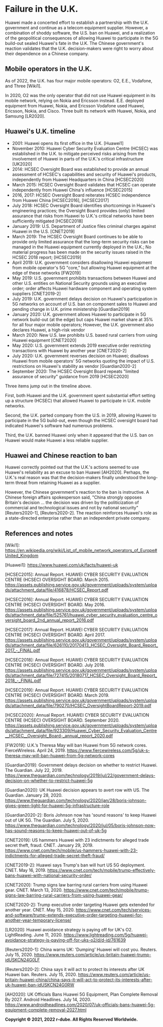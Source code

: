 # Failure in the U.K.
Huawei made a concerted effort to establish a partnership with the U.K. government and continue as a telecom equipment supplier.
However, a combination of shoddy software, the U.S. ban on Huawei, and a realization of the geopolitical consequences of allowing Huawei to participate in the 5G build-out sealed Huawei's fate in the U.K.
The Chinese government's reaction validates that the U.K. decision-makers were right to worry about their dependence on a Chinese company.

## Mobile operators in the U.K.
As of 2022, the U.K. has four major mobile operators: O2, E.E., Vodafone, and Three \[Wiki1].

In 2020, O2 was the only operator that did not use Huawei equipment in its mobile network, relying on Nokia and Ericsson instead. 
E.E. deployed equipment from Huawei, Nokia, and Ericsson
Vodafone used Huawei, Ericsson, Nokia, and Cisco.
Three built its network with Huawei, Nokia, and Samsung 
\[LR2020\]. 

## Huawei's U.K. timeline 
- 2001: Huawei opens its first office in the U.K. \[Huawei1\]
- November 2010: Huawei Cyber Security Evaluation Centre (HCSEC) was established in the U.K. to mitigate perceived risks arising from the involvement of Huawei in parts of the U.K.'s critical infrastructure \[UK2020\]
- 2014: HCSEC Oversight Board was established to provide an annual assessment of HCSEC's capabilities and security of Huawei's products, independently from Huawei Headquarters in China \[HCSEC2020\]
- March 2015: HCSEC Oversight Board validates that HCSEC can operate independently from Huawei China's influence \[HCSEC2015\]
- 2016, 2017: HCSEC Oversight Board reiterates HCSEC independence from Huawei China \[HCSEC2016\], \[HCSEC2017\]
- July 2018: HCSEC Oversight Board identifies shortcomings in Huawei's engineering practices; the Oversight Board provides (only) limited assurance that risks from Huawei to U.K.'s critical networks have been sufficiently mitigated \[HCSEC2018\]
- January 2019: U.S. Department of Justice files criminal charges against Huawei in the U.S. \[CNET2019\]
- March 2019: The HCSEC Oversight Board continues to be able to provide only limited assurance that the long-term security risks can be managed in the Huawei equipment currently deployed in the U.K.; No material progress has been made on the security issues raised in the HCSEC 2018 report; \[HCSEC2019\]
- April 2019: U.K. government considers disallowing Huawei equipment from mobile operator's 5G "core," but allowing Huawei equipment at the edge of these networks \[FW2019\]
- May 2019: U.S. government prohibits transactions between Huawei and other U.S. entities on National Security grounds using an executive order; order affects Huawei hardware component and operating system suppliers \[CNET2019-2\]
- July 2019: U.K. government delays decision on Huawei's participation in 5G networks on account of U.S. ban on component sales to Huawei and pending change in U.K. prime ministership \[Guardian2019\]
- January 2020: U.K. government allows Huawei to participate in 5G network build-out (at the edge) but caps Huawei market share at 35% for all four major mobile operators; However, the U.K. government also declares Huawei, a high-risk vendor
- March 2020: New U.S. law prohibits U.S. based rural carriers from using Huawei equipment \[CNET2020\]
- May 2020: U.S. government extends 2019 executive order restricting transactions with Huawei by another year \[CNET2020-2\]
- July 2020: U.K. government reverses decision on Huawei; disallows Huawei from mobile operators' 5G networks quoting the impact of U.S. restrictions on Huawei's stability as vendor \[Guardian2020-2\]
- September 2020: The HCSEC Oversight Board repeats "limited assurance of security" guidance from 2019 \[HCSEC2020\]

Three items jump out in the timeline above.

First, both Huawei and the U.K. government spent substantial effort setting up a structure (HCSEC) that allowed Huawei to participate in U.K. mobile networks.

Second, the U.K. parted company from the U.S. in 2019, allowing Huawei to participate in the 5G build-out, even though the HCSEC oversight board had indicated Huawei's software had numerous problems.

Third, the U.K. banned Huawei only when it appeared that the U.S. ban on Huawei would make Huawei a less reliable supplier.

## Huawei and Chinese reaction to ban
Huawei correctly pointed out that the U.K.'s actions seemed to use Huawei's reliability as an excuse to ban Huawei \[AH2020].
Perhaps, the U.K.'s real reason was that the decision-makers finally understood the long-term threat from retaining Huawei as a supplier.

However, the Chinese government's reaction to the ban is instructive.
A Chinese foreign affairs spokesperson said, "China strongly opposes Britain's decision ... the decision was driven by the politicization of commercial and technological issues and not by national security" \[Reuters2020-1\], \[Reuters2020-2\].
The reaction reinforces Huawei's role as a state-directed enterprise rather than an independent private company.

## References and notes
\[Wiki1\]: https://en.wikipedia.org/wiki/List_of_mobile_network_operators_of_Europe#United_Kingdom 

\[Huawei1\]: https://www.huawei.com/uk/facts/huawei-uk

\[HCSEC2015\]: Annual Report. HUAWEI CYBER SECURITY EVALUATION CENTRE (HCSEC) OVERSIGHT BOARD. March 2015. https://assets.publishing.service.gov.uk/government/uploads/system/uploads/attachment_data/file/416878/HCSEC_Report.pdf

\[HCSEC2016\]: Annual Report. HUAWEI CYBER SECURITY EVALUATION CENTRE (HCSEC) OVERSIGHT BOARD. May 2016. https://assets.publishing.service.gov.uk/government/uploads/system/uploads/attachment_data/file/525761/huawei_cyber_security_evaluation_centre_oversight_board_2nd_annual_report_2016.pdf

\[HCSEC2017\]: Annual Report. HUAWEI CYBER SECURITY EVALUATION CENTRE (HCSEC) OVERSIGHT
BOARD. April 2017. https://assets.publishing.service.gov.uk/government/uploads/system/uploads/attachment_data/file/626110/20170413_HCSEC_Oversight_Board_Report_2017_-_FINAL.pdf

\[HCSEC2018\]: Annual Report. HUAWEI CYBER SECURITY EVALUATION CENTRE (HCSEC) OVERSIGHT
BOARD. July 2018. https://assets.publishing.service.gov.uk/government/uploads/system/uploads/attachment_data/file/727415/20180717_HCSEC_Oversight_Board_Report_2018_-_FINAL.pdf 

\[HCSEC2019\]: Annual Report. HUAWEI CYBER SECURITY EVALUATION CENTRE (HCSEC) OVERSIGHT
BOARD. March 2019. https://assets.publishing.service.gov.uk/government/uploads/system/uploads/attachment_data/file/790270/HCSEC_OversightBoardReport-2019.pdf 

\[HCSEC2020\]: Annual Report. HUAWEI CYBER SECURITY EVALUATION CENTRE (HCSEC) OVERSIGHT
BOARD. September 2020. https://assets.publishing.service.gov.uk/government/uploads/system/uploads/attachment_data/file/923309/Huawei_Cyber_Security_Evaluation_Centre__HCSEC__Oversight_Board-_annual_report_2020.pdf

\[FW2019\]: U.K.’s Theresa May will ban Huawei from 5G network cores. FierceWireless. April 24, 2019. https://www.fiercewireless.com/5g/uk-s-theresa-may-will-ban-huawei-from-5g-network-cores 

\[Guardian2019\]: Government delays decision on whether to restrict Huawei. The Guardian. July 22, 2019. https://www.theguardian.com/technology/2019/jul/22/government-delays-decision-on-whether-to-restrict-huawei-5g 

\[Guardian2020\]: UK Huawei decision appears to avert row with US. The Guardian. January 28, 2020. https://www.theguardian.com/technology/2020/jan/28/boris-johnson-gives-green-light-for-huawei-5g-infrastructure-role

\[Guardian2020-2\]: Boris Johnson now has 'sound reasons' to keep Huawei out of UK 5G. The Guardian. July 5, 2020. https://www.theguardian.com/technology/2020/jul/05/boris-johnson-now-has-sound-reasons-to-keep-huawei-out-of-uk-5g

\[CNET2019\]: US hammers Huawei with 23 indictments for alleged trade secret theft, fraud. CNET. January 29, 2019. https://www.cnet.com/tech/mobile/us-hammers-huawei-with-23-indictments-for-alleged-trade-secret-theft-fraud/

\[CNET2019-2\]: Huawei says Trump's ban will hurt US 5G deployment. CNET. May 16, 2019. https://www.cnet.com/tech/mobile/trump-effectively-bans-huawei-with-national-security-order/

\[CNET2020\]: Trump signs law barring rural carriers from using Huawei gear. CNET. March 13, 2020. https://www.cnet.com/tech/mobile/trump-signs-law-barring-rural-carriers-from-using-huawei-gear/

\[CNET2020-2\]: Trump executive order targeting Huawei gets extended for another year. CNET. May 15, 2020. https://www.cnet.com/tech/services-and-software/trump-extends-executive-order-targeting-huawei-for-another-year-temporary-license/

\[LR2020\]: Huawei avoidance strategy is paying off for UK's O2. LightReading. June 11, 2020. https://www.lightreading.com/5g/huawei-avoidance-strategy-is-paying-off-for-uks-o2/d/d-id/761639

\[Reuters2020-1\]: China warns UK: 'Dumping' Huawei will cost you. Reuters. July 15, 2020. https://www.reuters.com/article/us-britain-huawei-trump-idUSKCN24G0LF 

\[Reuters2020-2\]: China says it will act to protect its interests after UK Huawei ban. Reuters. July 15, 2020. https://www.reuters.com/article/us-britain-huawei-china/china-says-it-will-act-to-protect-its-interests-after-uk-huawei-ban-idUSKCN24G0RW

\[AH2020\]: UK Officials Bans Huawei 5G Equipment, Plan Complete Removal By 2027. Android Headlines. July 14, 2020. https://www.androidheadlines.com/2020/07/uk-officials-bans-huawei-5g-equipment-complete-removal-2027.html 

**Copyright © 2021, 2022 r-dube. All Rights Reserved Worldwide.**

